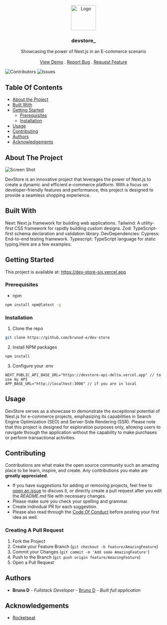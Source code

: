<br/>
<p align="center">
  <a href="https://github.com/brunod-e/dev-store">
    <img src="https://i.ibb.co/y5LmHmy/icon.png" alt="Logo" width="80" height="80">
  </a>

  <h3 align="center">devstore_</h3>

  <p align="center">
    Showcasing the power of Next.js in an E-commerce scenario
    <br/>
    <br/>
    <a href="https://dev-store-six.vercel.app">View Demo</a>
    .
    <a href="https://github.com/brunod-e/dev-store/issues">Report Bug</a>
    .
    <a href="https://github.com/brunod-e/dev-store/issues">Request Feature</a>
  </p>
</p>

![Contributors](https://img.shields.io/github/contributors/brunod-e/dev-store?color=dark-green) ![Issues](https://img.shields.io/github/issues/brunod-e/dev-store) 

## Table Of Contents

* [About the Project](#about-the-project)
* [Built With](#built-with)
* [Getting Started](#getting-started)
  * [Prerequisites](#prerequisites)
  * [Installation](#installation)
* [Usage](#usage)
* [Contributing](#contributing)
* [Authors](#authors)
* [Acknowledgements](#acknowledgements)

## About The Project

![Screen Shot](https://i.ibb.co/hC8m32W/home.png)

DevStore is an innovative project that leverages the power of Next.js to create a dynamic and efficient e-commerce platform. With a focus on developer-friendly features and performance, this project is designed to provide a seamless shopping experience.

## Built With

Next: Next.js framework for building web applications.
Tailwind: A utility-first CSS framework for rapidly building custom designs.
Zod: TypeScript-first schema declaration and validation library.
DevDependencies:
Cypress: End-to-end testing framework.
Typescript: TypeScript language for static typing.Here are a few examples.

## Getting Started

This project is available at: https://dev-store-six.vercel.app

### Prerequisites

* npm

```sh
npm install npm@latest -g
```

### Installation

1. Clone the repo

```sh
git clone https://github.com/brunod-e/dev-store
```

2. Install NPM packages

```sh
npm install
```

3. Configure your .env

```JS
NEXT_PUBLIC_API_BASE_URL="https://devstore-api-delta.vercel.app" // to use my API
APP_BASE_URL="http://localhost:3000" // if you are in local
```

## Usage

DevStore serves as a showcase to demonstrate the exceptional potential of Next.js for e-commerce projects, emphasizing its capabilities in Search Engine Optimization (SEO) and Server-Side Rendering (SSR). Please note that this project is designed for exploration purposes only, allowing users to navigate through the application without the capability to make purchases or perform transactional activities.

## Contributing

Contributions are what make the open source community such an amazing place to be learn, inspire, and create. Any contributions you make are **greatly appreciated**.
* If you have suggestions for adding or removing projects, feel free to [open an issue](https://github.com/brunod-e/dev-store/issues/new) to discuss it, or directly create a pull request after you edit the *README.md* file with necessary changes.
* Please make sure you check your spelling and grammar.
* Create individual PR for each suggestion.
* Please also read through the [Code Of Conduct](https://github.com/brunod-e/dev-store/blob/main/CODE_OF_CONDUCT.md) before posting your first idea as well.

### Creating A Pull Request

1. Fork the Project
2. Create your Feature Branch (`git checkout -b feature/AmazingFeature`)
3. Commit your Changes (`git commit -m 'Add some AmazingFeature'`)
4. Push to the Branch (`git push origin feature/AmazingFeature`)
5. Open a Pull Request

## Authors

* **Bruno D** - *Fullstack Developer* - [Bruno D](https://github.com/brunod-e) - *Built full application*

## Acknowledgements

* [Rocketseat](https://github.com/rocketseat-education)
